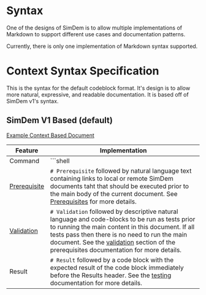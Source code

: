 # Syntax

One of the designs of SimDem is to allow multiple implementations of Markdown to support different use cases and documentation patterns.

Currently, there is only one implementation of Markdown syntax supported.

# Context Syntax Specification

This is the syntax for the default codeblock format.  It's design is to allow more natural, expressive, and readable documentation.  It is based off of SimDem v1's syntax.

## SimDem V1 Based (default)

[Example Context Based Document](../examples/simdem1/README.md)

Feature | Implementation 
--- | --- 
Command | \```shell
[Prerequisite](feature_prerequisite.md) | `# Prerequisite` followed by natural language text containing links to local or remote SimDem documents taht that should be executed prior to the main body of the current document. See [Prerequisites](https://github.com/Azure/simdem/tree/master/demo_scripts/simdem/prerequisites) for more details.
[Validation](feature_validation.md) | `# Validation` followed by descriptive natural language and code-blocks to be run as tests prior to running the main content in this document. If all tests pass then there is no need to run the main document. See the [validation](https://github.com/Azure/simdem/tree/master/demo_scripts/simdem/prerequisites#validation) section of the prerequisites documentation for more details.
Result | `# Result` followed by a code block with the expected result of the code block immediately before the Results header. See the [testing](https://github.com/Azure/simdem/tree/master/demo_scripts/simdem/test) documentation for more details.
